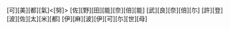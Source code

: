 [可][美][都][氣]<[努]> [佐][野][田][能][奈][倍][能] [武][良][奈][倍][尓] [許][登][波][佐][太][米][都] [伊][麻][波][伊][可][尓][世][母]
